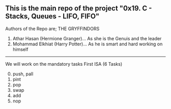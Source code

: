 ## This is the main repo of the project "0x19. C - Stacks, Queues - LIFO, FIFO"
Authors of the Repo are; THE GRYFFINDORS
1. Athar Hasan (Hermione Granger)... As she is the Genuis and the leader
2. Mohammad Elkhiat (Harry Potter)... As he is smart and hard working on himself

---

We will work on the mandatory tasks First ISA (6 Tasks)

0. push, pall
1. pint
2. pop
3. swap
4. add
5. nop
